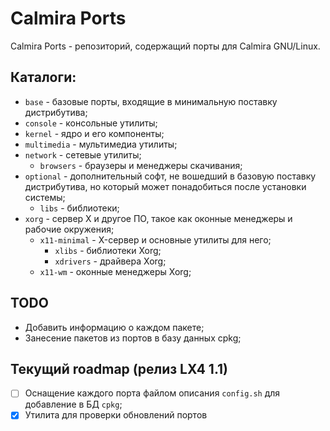 # Calmira Ports

Calmira Ports - репозиторий, содержащий порты для Calmira GNU/Linux.

## Каталоги:
* `base` - базовые порты, входящие в минимальную поставку дистрибутива;
* `console` - консольные утилиты;
* `kernel` - ядро и его компоненты;
* `multimedia` - мультимедиа утилиты;
* `network` - сетевые утилиты;
	* `browsers` - браузеры и менеджеры скачивания;
* `optional` - дополнительный софт, не вошедший в базовую поставку дистрибутива, но который может понадобиться после установки системы;
	* `libs` - библиотеки;
* `xorg` - сервер X и другое ПО, такое как оконные менеджеры и рабочие окружения;
	* `x11-minimal` - X-сервер и основные утилиты для него;
		* `xlibs` - библиотеки Xorg;
		* `xdrivers` - драйвера Xorg;
	* `x11-wm` - оконные менеджеры Xorg;

## TODO
* Добавить информацию о каждом пакете;
* Занесение пакетов из портов в базу данных cpkg;

## Текущий roadmap (релиз LX4 1.1)
- [ ] Оснащение каждого порта файлом описания `config.sh` для добавление в БД `cpkg`;
- [x] Утилита для проверки обновлений портов
